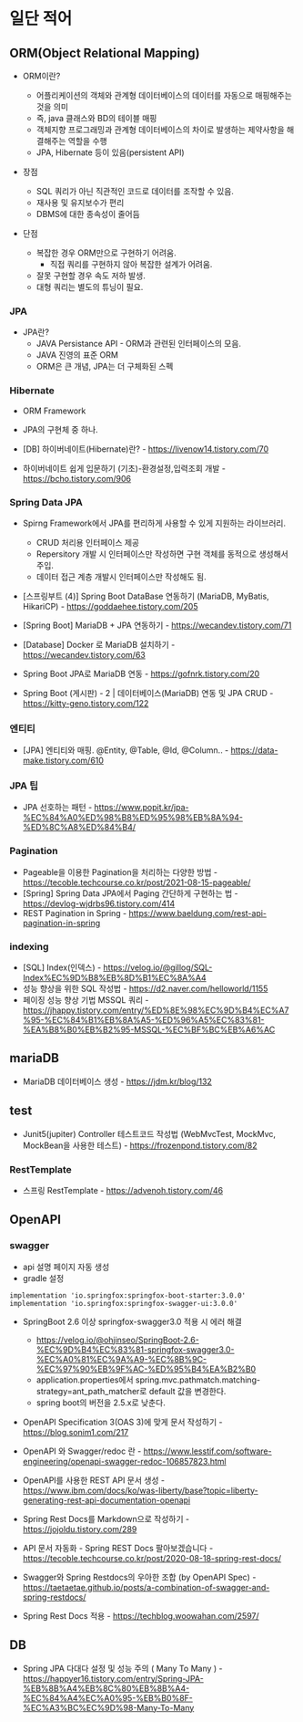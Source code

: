 # 일단 적어

## ORM(Object Relational Mapping)

- ORM이란?

  - 어플리케이션의 객체와 관계형 데이터베이스의 데이터를 자동으로 매핑해주는 것을 의미
  - 즉, java 클래스와 BD의 테이블 매핑
  - 객체지향 프로그래밍과 관계형 데이터베이스의 차이로 발생하는 제약사항을 해결해주는 역할을 수행
  - JPA, Hibernate 등이 있음(persistent API)

- 장점

  - SQL 쿼리가 아닌 직관적인 코드로 데이터를 조작할 수 있음.
  - 재사용 및 유지보수가 편리
  - DBMS에 대한 종속성이 줄어듬

- 단점

  - 복잡한 경우 ORM만으로 구현하기 어려움.
    - 직접 쿼리를 구현하지 않아 복잡한 설계가 어려움.
  - 잘못 구현할 경우 속도 저하 발생.
  - 대형 쿼리는 별도의 튜닝이 필요.

### JPA

- JPA란?
  - JAVA Persistance API - ORM과 관련된 인터페이스의 모음.
  - JAVA 진영의 표준 ORM
  - ORM은 큰 개념, JPA는 더 구체화된 스펙

### Hibernate

- ORM Framework
- JPA의 구현체 중 하나.

- [DB] 하이버네이트(Hibernate)란? - <https://livenow14.tistory.com/70>
- 하이버네이트 쉽게 입문하기 (기초)-환경설정,입력조회 개발 - <https://bcho.tistory.com/906>

### Spring Data JPA

- Spirng Framework에서 JPA를 편리하게 사용할 수 있게 지원하는 라이브러리.

  - CRUD 처리용 인터페이스 제공
  - Repersitory 개발 시 인터페이스만 작성하면 구현 객체를 동적으로 생성해서 주입.
  - 데이터 접근 계층 개발시 인터페이스만 작성해도 됨.

- [스프링부트 (4)] Spring Boot DataBase 연동하기 (MariaDB, MyBatis, HikariCP) - <https://goddaehee.tistory.com/205>
- [Spring Boot] MariaDB + JPA 연동하기 - <https://wecandev.tistory.com/71>
- [Database] Docker 로 MariaDB 설치하기 - <https://wecandev.tistory.com/63>
- Spring Boot JPA로 MariaDB 연동 - <https://gofnrk.tistory.com/20>
- Spring Boot (게시판) - 2 | 데이터베이스(MariaDB) 연동 및 JPA CRUD - <https://kitty-geno.tistory.com/122>

### 엔티티

- [JPA] 엔티티와 매핑. @Entity, @Table, @Id, @Column.. - <https://data-make.tistory.com/610>

### JPA 팁

- JPA 선호하는 패턴 - <https://www.popit.kr/jpa-%EC%84%A0%ED%98%B8%ED%95%98%EB%8A%94-%ED%8C%A8%ED%84%B4/>

### Pagination

- Pageable을 이용한 Pagination을 처리하는 다양한 방법 - <https://tecoble.techcourse.co.kr/post/2021-08-15-pageable/>
- [Spring] Spring Data JPA에서 Paging 간단하게 구현하는 법 - <https://devlog-wjdrbs96.tistory.com/414>
- REST Pagination in Spring - <https://www.baeldung.com/rest-api-pagination-in-spring>

### indexing

- [SQL] Index(인덱스) - <https://velog.io/@gillog/SQL-Index%EC%9D%B8%EB%8D%B1%EC%8A%A4>
- 성능 향상을 위한 SQL 작성법 - <https://d2.naver.com/helloworld/1155>
- 페이징 성능 향상 기법 MSSQL 쿼리 - <https://jhappy.tistory.com/entry/%ED%8E%98%EC%9D%B4%EC%A7%95-%EC%84%B1%EB%8A%A5-%ED%96%A5%EC%83%81-%EA%B8%B0%EB%B2%95-MSSQL-%EC%BF%BC%EB%A6%AC>

## mariaDB

- MariaDB 데이터베이스 생성 - <https://jdm.kr/blog/132>

## test

- Junit5(jupiter) Controller 테스트코드 작성법 (WebMvcTest, MockMvc, MockBean을 사용한 테스트) - <https://frozenpond.tistory.com/82>

### RestTemplate

- 스프링 RestTemplate - <https://advenoh.tistory.com/46>

## OpenAPI

### swagger

- api 설명 페이지 자동 생성
- gradle 설정

```text
implementation 'io.springfox:springfox-boot-starter:3.0.0'
implementation 'io.springfox:springfox-swagger-ui:3.0.0'
```

- SpringBoot 2.6 이상 springfox-swagger3.0 적용 시 에러 해결

  - <https://velog.io/@ohjinseo/SpringBoot-2.6-%EC%9D%B4%EC%83%81-springfox-swagger3.0-%EC%A0%81%EC%9A%A9-%EC%8B%9C-%EC%97%90%EB%9F%AC-%ED%95%B4%EA%B2%B0>
  - application.properties에서 spring.mvc.pathmatch.matching-strategy=ant_path_matcher로 default 값을 변경한다.
  - spring boot의 버전을 2.5.x로 낮춘다.

- OpenAPI Specification 3(OAS 3)에 맞게 문서 작성하기 - <https://blog.sonim1.com/217>
- OpenAPI 와 Swagger/redoc 란 - <https://www.lesstif.com/software-engineering/openapi-swagger-redoc-106857823.html>
- OpenAPI를 사용한 REST API 문서 생성 - <https://www.ibm.com/docs/ko/was-liberty/base?topic=liberty-generating-rest-api-documentation-openapi>
- Spring Rest Docs를 Markdown으로 작성하기 - <https://jojoldu.tistory.com/289>
- API 문서 자동화 - Spring REST Docs 팔아보겠습니다 - <https://tecoble.techcourse.co.kr/post/2020-08-18-spring-rest-docs/>
- Swagger와 Spring Restdocs의 우아한 조합 (by OpenAPI Spec) - <https://taetaetae.github.io/posts/a-combination-of-swagger-and-spring-restdocs/>
- Spring Rest Docs 적용 - <https://techblog.woowahan.com/2597/>

## DB

- Spring JPA 다대다 설정 및 성능 주의 ( Many To Many ) - <https://happyer16.tistory.com/entry/Spring-JPA-%EB%8B%A4%EB%8C%80%EB%8B%A4-%EC%84%A4%EC%A0%95-%EB%B0%8F-%EC%A3%BC%EC%9D%98-Many-To-Many>
